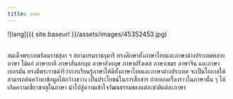 ```yaml
---
title: ภาษา
---
```


![lang]({{ site.baseurl }}/assets/images/45352453.jpg)
<br>
<br>

<p>สมเด็จพระเทพรัตนราชสุดา ฯ สยามบรมราชกุมารี ทรงศึกษาทั้งภาษาไทยและภาษาต่างประเทศหลายภาษา ได้แก่ ภาษาบาลี ภาษาสันสกฤต ภาษาอังกฤษ ภาษาฝรั่งเศส ภาษาเขมร ภาษาจีน และภาษาเยอรมัน ทรงมีพระราชดำริว่าการเรียนรู้ภาษาให้ดีทั้งภาษาไทยและภาษาต่างประเทศ จะเป็นโอกาสให้สามารถค้นคว้าหาข้อมูลได้กว้างขวาง เป็นประโยชน์ในการสื่อสาร ถ่ายทอดเรื่องราวในภาษานั้น ๆ ได้ เกิดความเชี่ยวชาญในภาษา นำไปสู่ความเข้าใจวัฒนธรรมของแต่ละชาติแต่ละภาษา</p>
